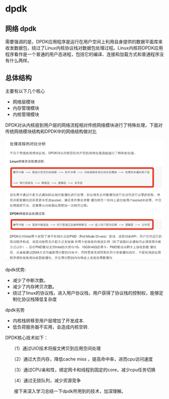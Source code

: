 # dpdk

## 网络 dpdk

需要强调的是，DPDK应用程序是运行在用户空间上利用自身提供的数据平面库来收发数据包，绕过了Linux内核协议栈对数据包处理过程。Linux内核将DPDK应用程序看作是一个普通的用户态进程，包括它的编译、连接和加载方式和普通程序没有什么两样。

## 总体结构

主要有以下几个核心

* 网络层模块
* 内存管理模块
* 内核管理模块

DPDK对从内核层到用户层的网络流程相对传统网络模块进行了特殊处理，下面对传统网络模块结构和DPDK中的网络结构做对比

![](../../.gitbook/assets/image%20%2816%29.png)

  


dpdk优势:

* 减少了中断次数。
* 减少了内存拷贝次数。
* 绕过了linux的协议栈，进入用户协议栈，用户获得了协议栈的控制权，能够定制化协议栈降低复杂度

dpdk劣势

* 内核栈转移至用户层增加了开发成本.
* 低负荷服务器不实用，会造成内核空转.



DPDK核心技术如下：

　　（1）通过UIO技术将报文拷贝到应用空间处理

　　（2）通过大页内存，降低cache miss ，提高命中率，进而cpu访问速度

　　（3）通过CPU亲和性，绑定网卡和线程到固定的core，减少cpu任务切换

　　（4）通过无锁队列，减少资源竞争

　　接下来深入学习总结一下dpdk所用到的技术，加深理解。

